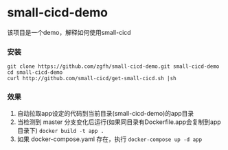 # small-cicd-demo
该项目是一个demo，解释如何使用small-cicd
### 安装
```
git clone https://github.com/zgfh/small-cicd-demo.git small-cicd-demo
cd small-cicd-demo
curl http://github.com/small-cicd/get-small-cicd.sh |sh
```
### 效果
1. 自动拉取app设定的代码到当前目录(small-cicd-demo)的app目录
2. 当检测到 master 分支变化后运行(如果同目录有Dockerfile.app会复制到app目录下) `docker build -t app .`
3. 如果 docker-compose.yaml 存在，执行 `docker-compose up -d app`
